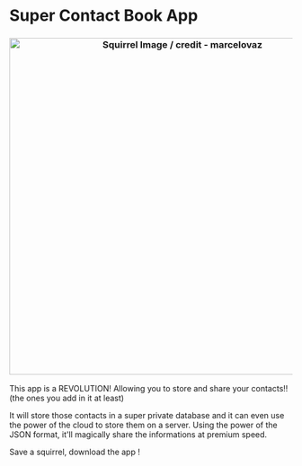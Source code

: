 
# Super Contact Book App 
<h3 align="center">
  <img src="https://images.unsplash.com/photo-1502669861643-3e6938d787eb?auto=format&fit=crop&w=1052&q=60&ixid=dW5zcGxhc2guY29tOzs7Ozs%3D" alt="Squirrel Image / credit - marcelovaz" width="600" />
</h3>

This app is a REVOLUTION! Allowing you to store and share your contacts!! (the ones you add in it at least) 

It will store those contacts in a super private database and it can even use the power of the cloud to store them on a server. 
Using the power of the JSON format, it'll magically share the informations at premium speed.

Save a squirrel, download the app ! 
